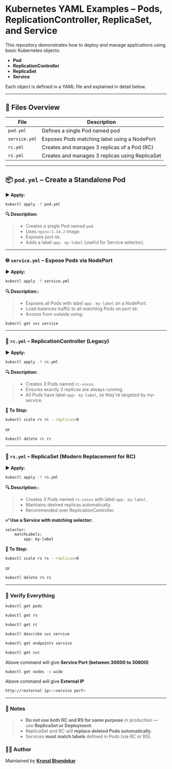 # Kubernetes YAML Examples – Pods, ReplicationController, ReplicaSet, and Service

This repository demonstrates how to deploy and manage applications using basic Kubernetes objects:

- **Pod**
- **ReplicationController**
- **ReplicaSet**
- **Service**

Each object is defined in a YAML file and explained in detail below.

---

## 📁 Files Overview

| File          | Description                                     |
| ------------- | ----------------------------------------------- |
| `pod.yml`     | Defines a single Pod named pod                  |
| `service.yml` | Exposes Pods matching label using a NodePort    |
| `rc.yml`      | Creates and manages 3 replicas of a Pod (RC)    |
| `rs.yml`      | Creates and manages 3 replicas using ReplicaSet |

---

## 📦 `pod.yml` – Create a Standalone Pod

**▶️ Apply:**

```bash
kubectl apply -f pod.yml
```

**🔍 Description:**

> - Creates a single Pod named `pod`.
> - Uses `nginx:1.14.2` image.
> - Exposes port `80`.
> - Adds a label `app: my-label` (useful for Service selector).

---

### 🌐 `service.yml` – Expose Pods via NodePort

**▶️ Apply:**

```bash
kubectl apply -f service.yml
```

**🔍 Description::**

> - Exposes all Pods with label `app: my-label` on a NodePort.
> - Load balances traffic to all matching Pods on port `80`.
> - Access from outside using:

```bash
kubectl get svc service
```

---

### 🔁 `rc.yml` – ReplicationController (Legacy)

**▶️ Apply:**

```bash
kubectl apply -f rc.yml
```

**🔍 Description:**

> - Creates 3 Pods named `rc-xxxxx`.
> - Ensures exactly 3 replicas are always running.
> - All Pods have label `app: my-label`, so they're targeted by my-service.

**🛑 To Stop:**

```bash
kubectl scale rc rc --replicas=0
```

or

```bash
kubectl delete rc rc
```

---

### 🔁 `rs.yml` – ReplicaSet (Modern Replacement for RC)

**▶️ Apply:**

```bash
kubectl apply -f rs.yml
```

**🔍 Description::**

> - Creates 3 Pods named `rs-xxxxx` with label `app: my-label`.
> - Maintains desired replicas automatically.
> - Recommended over ReplicationController.

**✅ Use a Service with matching selector:**

```bash
selector:
    matchLabels:
        app: my-label
```

**🛑 To Stop:**

```bash
kubectl scale rs rs --replicas=0
```

or

```bash
kubectl delete rs rs
```

---

### 🧪 Verify Everything

```bash
kubectl get pods
```

```bash
kubectl get rs
```

```bash
kubectl get rc
```

```bash
kubectl describe svc service
```

```bash
kubectl get endpoints service
```

```bash
kubectl get svc
```

Above command will give **Service Port (between 30000 to 30800)**

```bash
kubectl get nodes -o wide
```

Above command will give **External IP**

```bash
http://<external ip>:<service port>
```

---

### 📌 Notes

> - **Do not use both RC and RS for same purpose** in production — use **ReplicaSet or Deployment**.
> - ReplicaSet and RC will **replace deleted Pods automatically**.
> - Services **must match labels** defined in Pods (via RC or RS).

### 👨‍💻 Author

Maintained by **[Krunal Bhandekar](https://www.linkedin.com/in/krunal-bhandekar/)**
